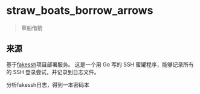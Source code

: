 # straw_boats_borrow_arrows

> 草船借箭

## 来源

基于[fakessh](https://github.com/fffaraz/fakessh)项目部署服务。
这是一个用 Go 写的 SSH 蜜罐程序，能够记录所有的 SSH 登录尝试，并记录到日志文件。

分析fakessh日志，得到一本密码本
